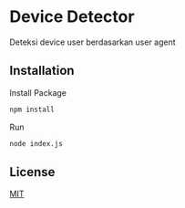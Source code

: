# Device Detector
Deteksi device user berdasarkan user agent

## Installation

Install Package
```bash
npm install
```

Run
```bash
node index.js
```

## License
[MIT](https://choosealicense.com/licenses/mit/)
